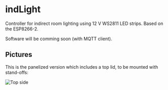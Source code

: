 # indLight
Controller for indirect room lighting using 12 V WS2811 LED strips. Based on the ESP8266-2.

Software will be comming soon (with MQTT client).

## Pictures

This is the panelized version which includes a top lid, to be mounted with stand-offs:

![Top side](https://github.com/yetifrisstlama/indLight/raw/master/indLight5.jpg)

